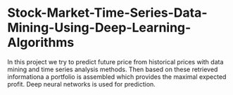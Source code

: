 # Stock-Market-Time-Series-Data-Mining-Using-Deep-Learning-Algorithms
In this project we try to predict future price from historical prices with data mining and time series analysis methods. Then based on these retrieved informationa a portfolio is assembled which provides the maximal expected profit. Deep neural networks is used for prediction.
